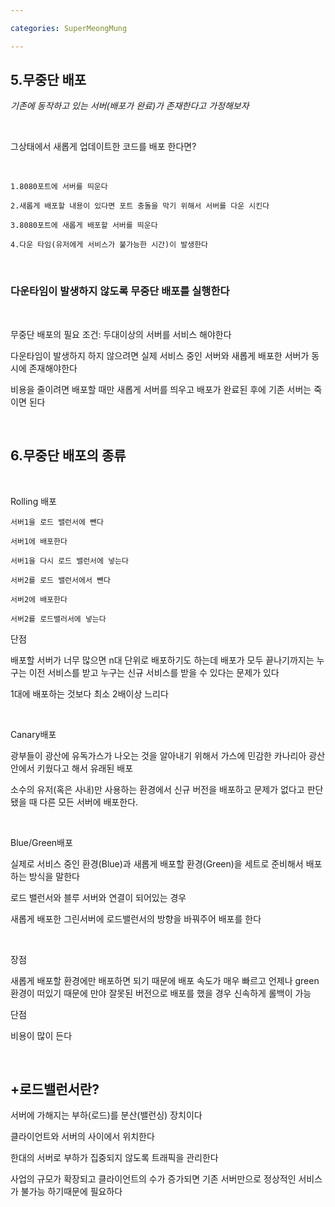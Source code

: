 ```yaml
---

categories: SuperMeongMung

---
```




5.무중단 배포
---


*기존에 동작하고 있는 서버(배포가 완료)가 존재한다고 가정해보자*

&nbsp;

그상태에서 새롭게 업데이트한 코드를 배포 한다면?

&nbsp;
```
1.8080포트에 서버를 띄운다 

2.새롭게 배포할 내용이 있다면 포트 충돌을 막기 위해서 서버를 다운 시킨다

3.8080포트에 새롭게 배포할 서버를 띄운다 

4.다운 타임(유저에게 서비스가 불가능한 시간)이 발생한다
```
&nbsp;


### 다운타임이 발생하지 않도록 무중단 배포를 실행한다


&nbsp;


무중단 배포의 필요 조건: 두대이상의 서버를 서비스 해야한다

다운타임이 발생하지 하지 않으려면 실제 서비스 중인 서버와 새롭게 배포한 서버가 동시에 존재해야한다

비용을 줄이려면 배포할 때만 새롭게 서버를 띄우고 배포가 완료된 후에 기존 서버는 죽이면 된다 



&nbsp;

6.무중단 배포의 종류
---

&nbsp;


Rolling 배포

```
서버1을 로드 밸런서에 뺀다

서버1에 배포한다

서버1을 다시 로드 밸런서에 넣는다

서버2를 로드 밸런서에서 뺀다

서버2에 배포한다

서버2를 로드밸러서에 넣는다

```

단점

배포할 서버가 너무 많으면 n대 단위로 배포하기도 하는데 배포가
모두 끝나기까지는 누구는 이전 서비스를 받고 누구는 신규 서비스를 받을 수 있다는 문제가 있다


1대에 배포하는 것보다 최소 2배이상 느리다

&nbsp;



Canary배포

광부들이 광산에 유독가스가 나오는 것을 알아내기 위해서 가스에 민감한 카나리아 광산 안에서 키웠다고 해서 유래된 배포

소수의 유저(혹은 사내)만 사용하는 환경에서 신규 버전을 배포하고 문제가 없다고 판단 됐을 때 다른 모든 서버에 배포한다.

&nbsp;


Blue/Green배포

실제로 서비스 중인 환경(Blue)과 새롭게 배포할 환경(Green)을 세트로 준비해서 배포하는 방식을 말한다

로드 밸런서와 블루 서버와 연결이 되어있는 경우

새롭게 배포한 그린서버에  로드밸런서의 방향을 바꿔주어 배포를 한다

&nbsp;

장점

새롭게 배포할 환경에만 배포하면 되기 때문에 배포 속도가 매우 빠르고 
언제나 green 환경이 떠있기 때문에 만야 잘못된 버전으로 배포를 했을 경우 신속하게 롤백이 가능

단점

비용이 많이 든다




&nbsp;

+로드밸런서란?
---

서버에 가해지는 부하(로드)를 분산(밸런싱) 장치이다

클라이언트와 서버의 사이에서 위치한다

한대의 서버로 부하가 집중되지 않도록 트래픽을 관리한다


사업의 규모가 확장되고 클라이언트의 수가 증가되면 기존 서버만으로 정상적인 서비스가 불가능 하기때문에 필요하다

